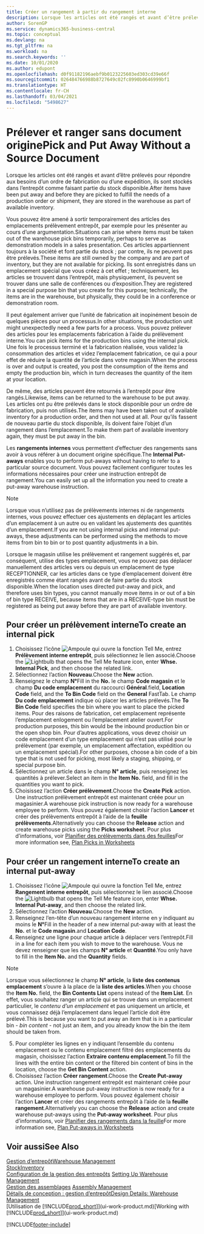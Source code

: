 ```yaml
---
title: Créer un rangement à partir du rangement interne
description: Lorsque les articles ont été rangés et avant d’être prélevés pour répondre aux besoins d’un ordre de fabrication ou d’une expédition, ils sont stockés dans l’entrepôt comme faisant partie du stock disponible.
author: SorenGP
ms.service: dynamics365-business-central
ms.topic: conceptual
ms.devlang: na
ms.tgt_pltfrm: na
ms.workload: na
ms.search.keywords: ''
ms.date: 10/01/2020
ms.author: edupont
ms.openlocfilehash: d0f91182196aebf9b0123225603ed303cd39e66f
ms.sourcegitcommit: 026484766988b8727649c02fc8990b0646999bf1
ms.translationtype: HT
ms.contentlocale: fr-CH
ms.lasthandoff: 03/04/2021
ms.locfileid: "5498627"
---
```

# <a name="pick-and-put-away-without-a-source-document"></a><span data-ttu-id="f304b-103">Prélever et ranger sans document origine</span><span class="sxs-lookup"><span data-stu-id="f304b-103">Pick and Put Away Without a Source Document</span></span>
<span data-ttu-id="f304b-104">Lorsque les articles ont été rangés et avant d’être prélevés pour répondre aux besoins d’un ordre de fabrication ou d’une expédition, ils sont stockés dans l’entrepôt comme faisant partie du stock disponible.</span><span class="sxs-lookup"><span data-stu-id="f304b-104">After items have been put away and before they are picked to fulfill the needs of a production order or shipment, they are stored in the warehouse as part of available inventory.</span></span>  

<span data-ttu-id="f304b-105">Vous pouvez être amené à sortir temporairement des articles des emplacements prélèvement entrepôt, par exemple pour les présenter au cours d’une argumentation.</span><span class="sxs-lookup"><span data-stu-id="f304b-105">Situations can arise where items must be taken out of the warehouse pick bins temporarily, perhaps to serve as demonstration models in a sales presentation.</span></span> <span data-ttu-id="f304b-106">Ces articles appartiennent toujours à la société et font partie du stock ; par contre, ils ne peuvent pas être prélevés.</span><span class="sxs-lookup"><span data-stu-id="f304b-106">These items are still owned by the company and are part of inventory, but they are not available for picking.</span></span> <span data-ttu-id="f304b-107">Ils sont enregistrés dans un emplacement spécial que vous créez à cet effet ; techniquement, les articles se trouvent dans l’entrepôt, mais physiquement, ils peuvent se trouver dans une salle de conférences ou d’exposition.</span><span class="sxs-lookup"><span data-stu-id="f304b-107">They are registered in a special purpose bin that you create for this purpose; technically, the items are in the warehouse, but physically, they could be in a conference or demonstration room.</span></span>  

<span data-ttu-id="f304b-108">Il peut également arriver que l’unité de fabrication ait inopinément besoin de quelques pièces pour un processus.</span><span class="sxs-lookup"><span data-stu-id="f304b-108">In other situations, the production unit might unexpectedly need a few parts for a process.</span></span> <span data-ttu-id="f304b-109">Vous pouvez prélever des articles pour les emplacements fabrication à l’aide du prélèvement interne.</span><span class="sxs-lookup"><span data-stu-id="f304b-109">You can pick items for the production bins using the internal pick.</span></span> <span data-ttu-id="f304b-110">Une fois le processus terminé et la fabrication réalisée, vous validez la consommation des articles et videz l’emplacement fabrication, ce qui a pour effet de réduire la quantité de l’article dans votre magasin.</span><span class="sxs-lookup"><span data-stu-id="f304b-110">When the process is over and output is created, you post the consumption of the items and empty the production bin, which in turn decreases the quantity of the item at your location.</span></span>  

<span data-ttu-id="f304b-111">De même, des articles peuvent être retournés à l’entrepôt pour être rangés.</span><span class="sxs-lookup"><span data-stu-id="f304b-111">Likewise, items can be returned to the warehouse to be put away.</span></span> <span data-ttu-id="f304b-112">Les articles ont pu être prélevés dans le stock disponible pour un ordre de fabrication, puis non utilisés.</span><span class="sxs-lookup"><span data-stu-id="f304b-112">The items may have been taken out of available inventory for a production order, and then not used at all.</span></span> <span data-ttu-id="f304b-113">Pour qu’ils fassent de nouveau partie du stock disponible, ils doivent faire l’objet d’un rangement dans l’emplacement.</span><span class="sxs-lookup"><span data-stu-id="f304b-113">To make them part of available inventory again, they must be put away in the bin.</span></span>  

<span data-ttu-id="f304b-114">Les **rangements internes** vous permettent d’effectuer des rangements sans avoir à vous référer à un document origine spécifique.</span><span class="sxs-lookup"><span data-stu-id="f304b-114">The **Internal Put-aways** enables you to perform put-aways without having to refer to a particular source document.</span></span> <span data-ttu-id="f304b-115">Vous pouvez facilement configurer toutes les informations nécessaires pour créer une instruction entrepôt de rangement.</span><span class="sxs-lookup"><span data-stu-id="f304b-115">You can easily set up all the information you need to create a put-away warehouse instruction.</span></span>  

> [!NOTE]  
>  <span data-ttu-id="f304b-116">Lorsque vous n’utilisez pas de prélèvements internes ni de rangements internes, vous pouvez effectuer ces ajustements en déplaçant les articles d’un emplacement à un autre ou en validant les ajustements des quantités d’un emplacement.</span><span class="sxs-lookup"><span data-stu-id="f304b-116">If you are not using internal picks and internal put-aways, these adjustments can be performed using the methods to move items from bin to bin or to post quantity adjustments in a bin.</span></span>  
>   
>  <span data-ttu-id="f304b-117">Lorsque le magasin utilise les prélèvement et rangement suggérés et, par conséquent, utilise des types emplacement, vous ne pouvez pas déplacer manuellement des articles vers ou depuis un emplacement de type RECEPTIONNER, car les articles dans ce type d’emplacement doivent être enregistrés comme étant rangés avant de faire partie du stock disponible.</span><span class="sxs-lookup"><span data-stu-id="f304b-117">When the location uses directed put-away and pick, and therefore uses bin types, you cannot manually move items in or out of a bin of bin type RECEIVE, because items that are in a RECEIVE-type bin must be registered as being put away before they are part of available inventory.</span></span>  

## <a name="to-create-an-internal-pick"></a><span data-ttu-id="f304b-118">Pour créer un prélèvement interne</span><span class="sxs-lookup"><span data-stu-id="f304b-118">To create an internal pick</span></span>  
1.  <span data-ttu-id="f304b-119">Choisissez l’icône ![Ampoule qui ouvre la fonction Tell Me](media/ui-search/search_small.png "Dites-moi ce que vous voulez faire"), entrez **Prélèvement interne entrepôt**, puis sélectionnez le lien associé.</span><span class="sxs-lookup"><span data-stu-id="f304b-119">Choose the ![Lightbulb that opens the Tell Me feature](media/ui-search/search_small.png "Tell me what you want to do") icon, enter **Whse. Internal Pick**, and then choose the related link.</span></span>  
2. <span data-ttu-id="f304b-120">Sélectionnez l’action **Nouveau**.</span><span class="sxs-lookup"><span data-stu-id="f304b-120">Choose the **New** action.</span></span>
3. <span data-ttu-id="f304b-121">Renseignez le champ **N°**</span><span class="sxs-lookup"><span data-stu-id="f304b-121">Fill in the **No.**</span></span> <span data-ttu-id="f304b-122">le champ **Code magasin** et le champ **Du code emplacement** du raccourci **Général**.</span><span class="sxs-lookup"><span data-stu-id="f304b-122">field, **Location Code** field, and the **To Bin Code** field on the **General** FastTab.</span></span> <span data-ttu-id="f304b-123">Le champ **Du code emplacement** indique où placer les articles prélevés.</span><span class="sxs-lookup"><span data-stu-id="f304b-123">The **To Bin Code** field specifies the bin where you want to place the picked items.</span></span> <span data-ttu-id="f304b-124">Pour des raisons de fabrication, cet emplacement représente l’emplacement enlogement ou l’emplacement atelier ouvert.</span><span class="sxs-lookup"><span data-stu-id="f304b-124">For production purposes, this bin would be the inbound production bin or the open shop bin.</span></span> <span data-ttu-id="f304b-125">Pour d’autres applications, vous devez choisir un code emplacement d’un type emplacement qui n’est pas utilisé pour le prélèvement (par exemple, un emplacement affectation, expédition ou un emplacement spécial).</span><span class="sxs-lookup"><span data-stu-id="f304b-125">For other purposes, choose a bin code of a bin type that is not used for picking, most likely a staging, shipping, or special purpose bin.</span></span>  
4.  <span data-ttu-id="f304b-126">Sélectionnez un article dans le champ **N° article**, puis renseignez les quantités à prélever.</span><span class="sxs-lookup"><span data-stu-id="f304b-126">Select an item in the **Item No.** field, and fill in the quantities you want to pick.</span></span>  
5. <span data-ttu-id="f304b-127">Choisissez l’action **Créer prélèvement**.</span><span class="sxs-lookup"><span data-stu-id="f304b-127">Choose the **Create Pick** action.</span></span> <span data-ttu-id="f304b-128">Une instruction prélèvement entrepôt est maintenant créée pour un magasinier.</span><span class="sxs-lookup"><span data-stu-id="f304b-128">A warehouse pick instruction is now ready for a warehouse employee to perform.</span></span> <span data-ttu-id="f304b-129">Vous pouvez également choisir l’action **Lancer** et créer des prélèvements entrepôt à l’aide de la **feuille prélèvements**.</span><span class="sxs-lookup"><span data-stu-id="f304b-129">Alternatively you can choose the **Release** action and create warehouse picks using the **Picks worksheet**.</span></span> <span data-ttu-id="f304b-130">Pour plus d’informations, voir [Planifier des prélèvements dans des feuilles](warehouse-how-to-plan-picks-in-worksheets.md)</span><span class="sxs-lookup"><span data-stu-id="f304b-130">For more information see,  [Plan Picks in Worksheets](warehouse-how-to-plan-picks-in-worksheets.md)</span></span>

## <a name="to-create-an-internal-put-away"></a><span data-ttu-id="f304b-131">Pour créer un rangement interne</span><span class="sxs-lookup"><span data-stu-id="f304b-131">To create an internal put-away</span></span>  
1.  <span data-ttu-id="f304b-132">Choisissez l’icône ![Ampoule qui ouvre la fonction Tell Me](media/ui-search/search_small.png "Dites-moi ce que vous voulez faire"), entrez **Rangement interne entrepôt**, puis sélectionnez le lien associé.</span><span class="sxs-lookup"><span data-stu-id="f304b-132">Choose the ![Lightbulb that opens the Tell Me feature](media/ui-search/search_small.png "Tell me what you want to do") icon, enter **Whse. Internal Put-away**, and then choose the related link.</span></span>  
2. <span data-ttu-id="f304b-133">Sélectionnez l’action **Nouveau**.</span><span class="sxs-lookup"><span data-stu-id="f304b-133">Choose the **New** action.</span></span>
3. <span data-ttu-id="f304b-134">Renseignez l’en-tête d’un nouveau rangement interne en y indiquant au moins le **N°**</span><span class="sxs-lookup"><span data-stu-id="f304b-134">Fill in the header of a new internal put-away with at least the **No.**</span></span> <span data-ttu-id="f304b-135">et le **Code magasin**.</span><span class="sxs-lookup"><span data-stu-id="f304b-135">and **Location Code**.</span></span>
4. <span data-ttu-id="f304b-136">Renseignez une ligne pour chaque article à déplacer vers l’entrepôt.</span><span class="sxs-lookup"><span data-stu-id="f304b-136">Fill in a line for each item you wish to move to the warehouse.</span></span> <span data-ttu-id="f304b-137">Vous ne devez renseigner que les champs **N° article** et **Quantité**.</span><span class="sxs-lookup"><span data-stu-id="f304b-137">You only have to fill in the **Item No.** and the **Quantity** fields.</span></span>

  > [!NOTE]  
  > <span data-ttu-id="f304b-138">Lorsque vous sélectionnez le champ **N° article**, la **liste des contenus emplacement** s’ouvre à la place de la **liste des articles**.</span><span class="sxs-lookup"><span data-stu-id="f304b-138">When you choose the **Item No.** field, the **Bin Contents List** opens instead of the **Item List**.</span></span> <span data-ttu-id="f304b-139">En effet, vous souhaitez ranger un article qui se trouve dans un emplacement particulier, le *contenu d’un emplacement* et pas uniquement un article, et vous connaissez déjà l’emplacement dans lequel l’article doit être prélevé.</span><span class="sxs-lookup"><span data-stu-id="f304b-139">This is because you want to put away an item that is in a particular bin - *bin content* - not just an item, and you already know the bin the item should be taken from.</span></span>  <!--If you filled in **From Bin Code** in the header, the bin content will be filtered by value defined in the **From Bin Code**.-->
5. <span data-ttu-id="f304b-140">Pour compléter les lignes en y indiquant l’ensemble du contenu emplacement ou le contenu emplacement filtré des emplacements du magasin, choisissez l’action **Extraire contenu emplacement**.</span><span class="sxs-lookup"><span data-stu-id="f304b-140">To fill the lines with the entire bin content or the filtered bin content of bins in the location, choose the **Get Bin Content** action.</span></span>  
6. <span data-ttu-id="f304b-141">Choisissez l’action **Créer rangement**.</span><span class="sxs-lookup"><span data-stu-id="f304b-141">Choose the **Create Put-away** action.</span></span> <span data-ttu-id="f304b-142">Une instruction rangement entrepôt est maintenant créée pour un magasinier.</span><span class="sxs-lookup"><span data-stu-id="f304b-142">A warehouse put-away instruction is now ready for a warehouse employee to perform.</span></span> <span data-ttu-id="f304b-143">Vous pouvez également choisir l’action **Lancer** et créer des rangements entrepôt à l’aide de la **feuille rangement**.</span><span class="sxs-lookup"><span data-stu-id="f304b-143">Alternatively you can choose the **Release** action and create warehouse put-aways using the **Put-away worksheet**.</span></span> <span data-ttu-id="f304b-144">Pour plus d’informations, voir [Planifier des rangements dans la feuille](warehouse-how-to-plan-put-aways-in-worksheets.md)</span><span class="sxs-lookup"><span data-stu-id="f304b-144">For more information see,  [Plan Put-aways in Worksheets](warehouse-how-to-plan-put-aways-in-worksheets.md)</span></span>

## <a name="see-also"></a><span data-ttu-id="f304b-145">Voir aussi</span><span class="sxs-lookup"><span data-stu-id="f304b-145">See Also</span></span>  
[<span data-ttu-id="f304b-146">Gestion d’entrepôt</span><span class="sxs-lookup"><span data-stu-id="f304b-146">Warehouse Management</span></span>](warehouse-manage-warehouse.md)  
[<span data-ttu-id="f304b-147">Stock</span><span class="sxs-lookup"><span data-stu-id="f304b-147">Inventory</span></span>](inventory-manage-inventory.md)  
<span data-ttu-id="f304b-148">[Configuration de la gestion des entrepôts](warehouse-setup-warehouse.md)   </span><span class="sxs-lookup"><span data-stu-id="f304b-148">[Setting Up Warehouse Management](warehouse-setup-warehouse.md)   </span></span>  
<span data-ttu-id="f304b-149">[Gestion des assemblages](assembly-assemble-items.md)  </span><span class="sxs-lookup"><span data-stu-id="f304b-149">[Assembly Management](assembly-assemble-items.md)  </span></span>  
[<span data-ttu-id="f304b-150">Détails de conception : gestion d’entrepôt</span><span class="sxs-lookup"><span data-stu-id="f304b-150">Design Details: Warehouse Management</span></span>](design-details-warehouse-management.md)  
<span data-ttu-id="f304b-151">[Utilisation de [!INCLUDE[prod_short](includes/prod_short.md)]](ui-work-product.md)</span><span class="sxs-lookup"><span data-stu-id="f304b-151">[Working with [!INCLUDE[prod_short](includes/prod_short.md)]](ui-work-product.md)</span></span>


[!INCLUDE[footer-include](includes/footer-banner.md)]
